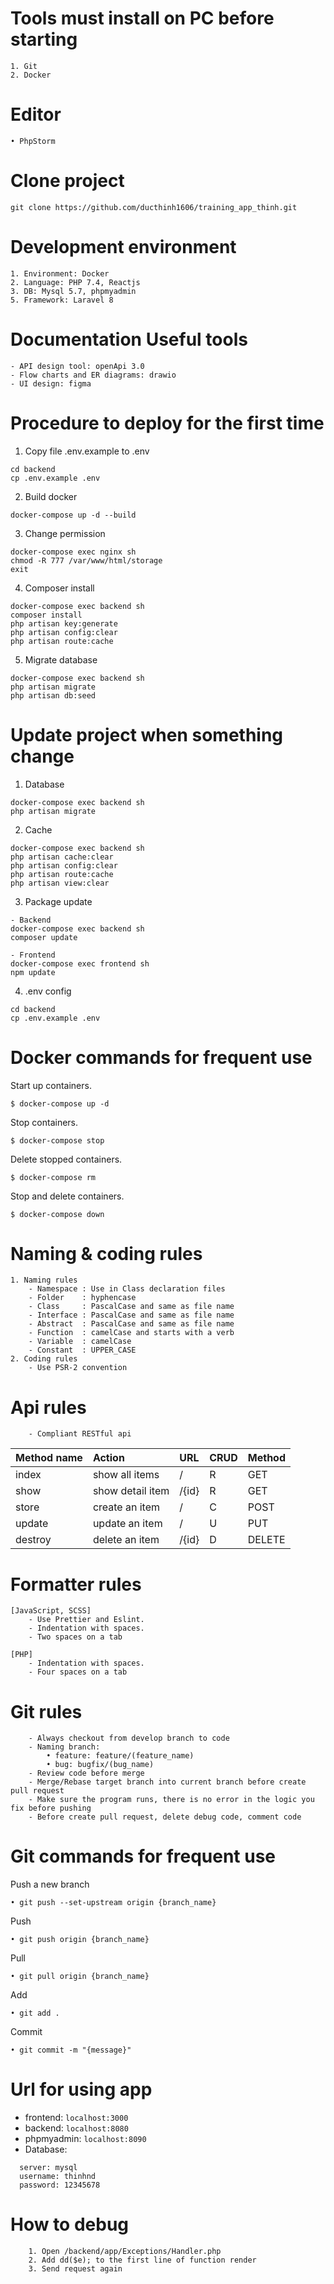 # Tools must install on PC before starting
```
1. Git
2. Docker
```

# Editor
    • PhpStorm

# Clone project
```
git clone https://github.com/ducthinh1606/training_app_thinh.git
```

# Development environment
```
1. Environment: Docker
2. Language: PHP 7.4, Reactjs
3. DB: Mysql 5.7, phpmyadmin
5. Framework: Laravel 8
```

# Documentation Useful tools
```
- API design tool: openApi 3.0
- Flow charts and ER diagrams: drawio
- UI design: figma
```

# Procedure to deploy for the first time

1. Copy file .env.example to .env
```
cd backend
cp .env.example .env
```

2. Build docker
```
docker-compose up -d --build
```

3. Change permission
```
docker-compose exec nginx sh
chmod -R 777 /var/www/html/storage
exit
```

4. Composer install
```
docker-compose exec backend sh
composer install
php artisan key:generate
php artisan config:clear
php artisan route:cache
```

5. Migrate database
```
docker-compose exec backend sh
php artisan migrate
php artisan db:seed
```

# Update project when something change

1. Database
```
docker-compose exec backend sh
php artisan migrate
```

2. Cache
```
docker-compose exec backend sh
php artisan cache:clear
php artisan config:clear
php artisan route:cache
php artisan view:clear
```

3. Package update
```
- Backend
docker-compose exec backend sh
composer update

- Frontend
docker-compose exec frontend sh
npm update
```

4. .env config
```
cd backend
cp .env.example .env
```

# Docker commands for frequent use
Start up containers.
```
$ docker-compose up -d
```
Stop containers.
```
$ docker-compose stop
```
Delete stopped containers.
```
$ docker-compose rm
```
Stop and delete containers.
```
$ docker-compose down
```

# Naming & coding rules
```
1. Naming rules
    - Namespace : Use in Class declaration files
    - Folder    : hyphencase
    - Class     : PascalCase and same as file name
    - Interface : PascalCase and same as file name
    - Abstract  : PascalCase and same as file name
    - Function  : camelCase and starts with a verb
    - Variable  : camelCase
    - Constant  : UPPER_CASE
2. Coding rules
    - Use PSR-2 convention
```

# Api rules
```
    - Compliant RESTful api
```
| Method name | Action           | URL   | CRUD | Method |
|:------------|:-----------------|:------| :--- |:-------|
| index       | show all items   | /     | R| GET    |
| show        | show detail item | /{id} | R | GET    |
| store       | create an item   | /     | C | POST   |
| update      | update an item   | /     | U | PUT    |
| destroy     | delete an item   | /{id} | D | DELETE |

# Formatter rules
```
[JavaScript, SCSS]
    - Use Prettier and Eslint.
    - Indentation with spaces.
    - Two spaces on a tab

[PHP]
    - Indentation with spaces.
    - Four spaces on a tab
```

# Git rules
```
    - Always checkout from develop branch to code
    - Naming branch:
        • feature: feature/(feature_name)
        • bug: bugfix/(bug_name)
    - Review code before merge
    - Merge/Rebase target branch into current branch before create pull request
    - Make sure the program runs, there is no error in the logic you fix before pushing
    - Before create pull request, delete debug code, comment code
```

# Git commands for frequent use
Push a new branch
```
• git push --set-upstream origin {branch_name}
```
Push
```
• git push origin {branch_name}
```
Pull
```
• git pull origin {branch_name}
```
Add
```
• git add .
```
Commit
```
• git commit -m "{message}"
```

# Url for using app
- frontend: ```localhost:3000```
- backend: ```localhost:8080```
- phpmyadmin: ```localhost:8090```
- Database:
```
  server: mysql
  username: thinhnd
  password: 12345678
```

# How to debug
```
    1. Open /backend/app/Exceptions/Handler.php
    2. Add dd($e); to the first line of function render
    3. Send request again
```